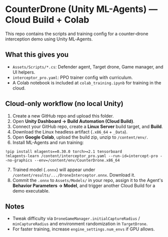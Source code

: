 
# CounterDrone (Unity ML-Agents) — Cloud Build + Colab

This repo contains the scripts and training config for a counter‑drone interception demo using Unity ML‑Agents.

## What this gives you
- `Assets/Scripts/*.cs`: Defender agent, Target drone, Game manager, and UI helpers.
- `interceptor_pro.yaml`: PPO trainer config with curriculum.
- A Colab notebook is included at `colab_training.ipynb` for training in the cloud.

## Cloud-only workflow (no local Unity)
1. Create a new GitHub repo and upload this folder.
2. Open **Unity Dashboard → Build Automation (Cloud Build)**.
3. Connect your GitHub repo, create a **Linux Server** build target, and **Build**.
4. Download the Linux headless artifact (`.x86_64` + `_Data`).
5. Open **Google Colab**, upload the build zip, unzip to `/content/env/`.
6. Install ML-Agents and run training:

```
!pip install mlagents==0.30.0 torch>=2.1 tensorboard
!mlagents-learn /content/interceptor_pro.yaml --run-id=intercept-pro --no-graphics --env=/content/env/CounterDrone.x86_64
```

7. Trained model (`.onnx`) will appear under `/content/results/.../DroneInterceptor.onnx`. Download it.
8. Commit the `.onnx` to `Assets/Models/` in your repo, assign it to the Agent's **Behavior Parameters → Model**, and trigger another Cloud Build for a demo executable.

## Notes
- Tweak difficulty via `DroneGameManager.initialCaptureRadius` / `minCaptureRadius` and environment randomization in `TargetDrone`.
- For faster training, increase `engine_settings.num_envs` if GPU allows.

